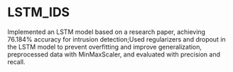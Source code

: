 # LSTM_IDS
Implemented an LSTM model based on a research paper, achieving 76.184% accuracy for intrusion detection;Used regularizers and dropout in the LSTM model to prevent overfitting and improve generalization, preprocessed data with MinMaxScaler, and evaluated with precision and recall.

